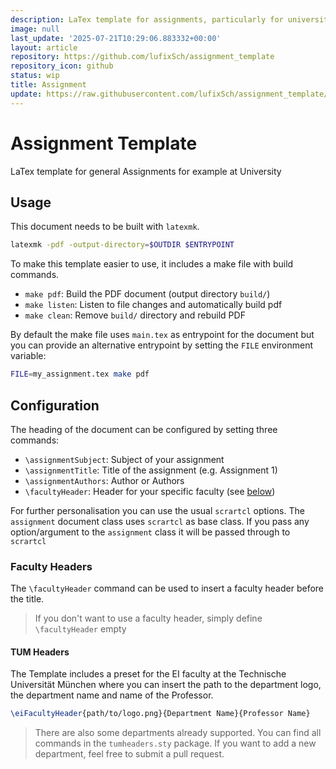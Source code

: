 ```yaml
---
description: LaTex template for assignments, particularly for university purposes
image: null
last_update: '2025-07-21T10:29:06.883332+00:00'
layout: article
repository: https://github.com/lufixSch/assignment_template
repository_icon: github
status: wip
title: Assignment
update: https://raw.githubusercontent.com/lufixSch/assignment_template/main/README.md
---
```


# Assignment Template

LaTex template for general Assignments for example at University

## Usage

This document needs to be built with `latexmk`.

```bash
latexmk -pdf -output-directory=$OUTDIR $ENTRYPOINT
```

To make this template easier to use, it includes a make file with build commands.

- `make pdf`: Build the PDF document (output directory `build/`)
- `make listen`: Listen to file changes and automatically build pdf
- `make clean`: Remove `build/` directory and rebuild PDF

By default the make file uses `main.tex` as entrypoint for the document but you can provide an alternative entrypoint by setting the `FILE` environment variable:

```bash
FILE=my_assignment.tex make pdf
```

## Configuration

The heading of the document can be configured by setting three commands:

- `\assignmentSubject`: Subject of your assignment
- `\assignmentTitle`: Title of the assignment (e.g. Assignment 1)
- `\assignmentAuthors`: Author or Authors
- `\facultyHeader`: Header for your specific faculty (see [below](https://github.com/lufixSch/assignment_template/blob/main/#faculty-headers))

For further personalisation you can use the usual `scrartcl` options. The `assignment` document class uses `scrartcl` as base class. If you pass any option/argument to the `assignment` class it will be passed through to `scrartcl`

### Faculty Headers

The `\facultyHeader` command can be used to insert a faculty header before the title.

> If you don't want to use  a faculty header, simply define `\facultyHeader` empty

#### TUM Headers

The Template includes a preset for the EI faculty at the Technische Universität München where you can insert the path to the department logo, the department name and name of the Professor.

```latex
\eiFacultyHeader{path/to/logo.png}{Department Name}{Professor Name}
```

> There are also some departments already supported. You can find all commands in the `tumheaders.sty` package. If you want to add a new department, feel free to submit a pull request.